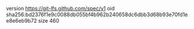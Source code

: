 version https://git-lfs.github.com/spec/v1
oid sha256:bd2376f1e9c0088db055bf4b962b240658dc6dbb3d68b93e70fd1ee8e6eb9b72
size 460
